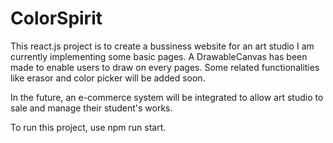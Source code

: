 # ColorSpirit
This react.js project is to create a bussiness website for an art studio
I am currently implementing some basic pages. A DrawableCanvas has been made to enable users to draw on every pages. Some related
functionalities like erasor and color picker will be added soon.

In the future, an e-commerce system will be integrated to allow art studio to sale and manage their student's works.

To run this project, use npm run start.
